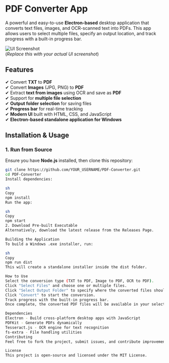 # PDF Converter App

A powerful and easy-to-use **Electron-based** desktop application that converts text files, images, and OCR-scanned text into PDFs. This app allows users to select multiple files, specify an output location, and track progress with a built-in progress bar.

![UI Screenshot](screenshot.png)  
(*Replace this with your actual UI screenshot*)

## Features

✔ Convert **TXT** to **PDF**  
✔ Convert **Images** (JPG, PNG) to **PDF**  
✔ Extract **text from images** using OCR and save as **PDF**  
✔ Support for **multiple file selection**  
✔ **Output folder selection** for saving files  
✔ **Progress bar** for real-time tracking  
✔ **Modern UI** built with HTML, CSS, and JavaScript  
✔ **Electron-based standalone application for Windows**

## Installation & Usage

### **1. Run from Source**
Ensure you have **Node.js** installed, then clone this repository:

```sh
git clone https://github.com/YOUR_USERNAME/PDF-Converter.git
cd PDF-Converter
Install dependencies:

sh
Copy
npm install
Run the app:

sh
Copy
npm start
2. Download Pre-built Executable
Alternatively, download the latest release from the Releases Page.

Building the Application
To build a Windows .exe installer, run:

sh
Copy
npm run dist
This will create a standalone installer inside the dist folder.

How to Use
Select the conversion type (TXT to PDF, Image to PDF, OCR to PDF).
Click "Select Files" and choose one or multiple files.
Click "Select Output Folder" to specify where the converted files should be saved.
Click "Convert" to start the conversion.
Track progress with the built-in progress bar.
Once complete, the converted PDF files will be available in your selected output folder.

Dependencies
Electron - Build cross-platform desktop apps with JavaScript
PDFKit - Generate PDFs dynamically
Tesseract.js - OCR engine for text recognition
fs-extra - File handling utilities
Contributing
Feel free to fork the project, submit issues, and contribute improvements. Pull requests are welcome!

License
This project is open-source and licensed under the MIT License.